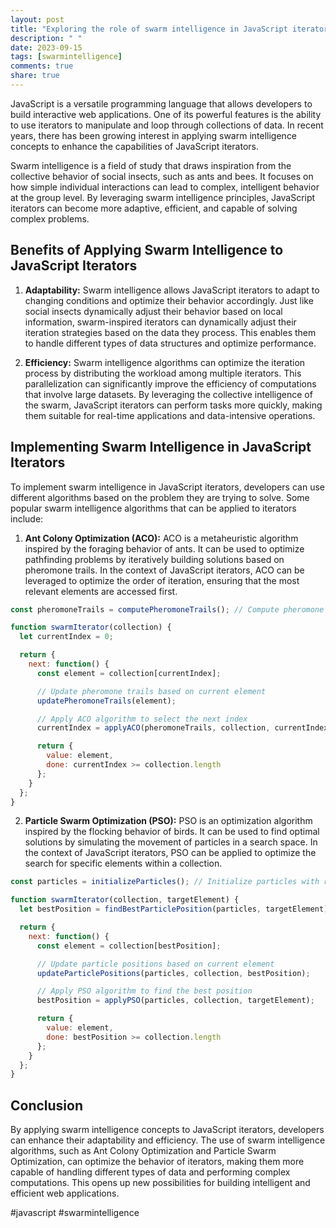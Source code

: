 ```yaml
---
layout: post
title: "Exploring the role of swarm intelligence in JavaScript iterators"
description: " "
date: 2023-09-15
tags: [swarmintelligence]
comments: true
share: true
---
```


JavaScript is a versatile programming language that allows developers to build interactive web applications. One of its powerful features is the ability to use iterators to manipulate and loop through collections of data. In recent years, there has been growing interest in applying swarm intelligence concepts to enhance the capabilities of JavaScript iterators.

Swarm intelligence is a field of study that draws inspiration from the collective behavior of social insects, such as ants and bees. It focuses on how simple individual interactions can lead to complex, intelligent behavior at the group level. By leveraging swarm intelligence principles, JavaScript iterators can become more adaptive, efficient, and capable of solving complex problems.

## Benefits of Applying Swarm Intelligence to JavaScript Iterators

1. **Adaptability:** Swarm intelligence allows JavaScript iterators to adapt to changing conditions and optimize their behavior accordingly. Just like social insects dynamically adjust their behavior based on local information, swarm-inspired iterators can dynamically adjust their iteration strategies based on the data they process. This enables them to handle different types of data structures and optimize performance.

2. **Efficiency:** Swarm intelligence algorithms can optimize the iteration process by distributing the workload among multiple iterators. This parallelization can significantly improve the efficiency of computations that involve large datasets. By leveraging the collective intelligence of the swarm, JavaScript iterators can perform tasks more quickly, making them suitable for real-time applications and data-intensive operations.

## Implementing Swarm Intelligence in JavaScript Iterators

To implement swarm intelligence in JavaScript iterators, developers can use different algorithms based on the problem they are trying to solve. Some popular swarm intelligence algorithms that can be applied to iterators include:

1. **Ant Colony Optimization (ACO):** ACO is a metaheuristic algorithm inspired by the foraging behavior of ants. It can be used to optimize pathfinding problems by iteratively building solutions based on pheromone trails. In the context of JavaScript iterators, ACO can be leveraged to optimize the order of iteration, ensuring that the most relevant elements are accessed first.

```javascript
const pheromoneTrails = computePheromoneTrails(); // Compute pheromone trails based on data

function swarmIterator(collection) {
  let currentIndex = 0;

  return {
    next: function() {
      const element = collection[currentIndex];

      // Update pheromone trails based on current element
      updatePheromoneTrails(element);

      // Apply ACO algorithm to select the next index
      currentIndex = applyACO(pheromoneTrails, collection, currentIndex);

      return {
        value: element,
        done: currentIndex >= collection.length
      };
    }
  };
}
```

2. **Particle Swarm Optimization (PSO):** PSO is an optimization algorithm inspired by the flocking behavior of birds. It can be used to find optimal solutions by simulating the movement of particles in a search space. In the context of JavaScript iterators, PSO can be applied to optimize the search for specific elements within a collection.

```javascript
const particles = initializeParticles(); // Initialize particles with random positions

function swarmIterator(collection, targetElement) {
  let bestPosition = findBestParticlePosition(particles, targetElement);

  return {
    next: function() {
      const element = collection[bestPosition];

      // Update particle positions based on current element
      updateParticlePositions(particles, collection, bestPosition);

      // Apply PSO algorithm to find the best position
      bestPosition = applyPSO(particles, collection, targetElement);

      return {
        value: element,
        done: bestPosition >= collection.length
      };
    }
  };
}
```

## Conclusion

By applying swarm intelligence concepts to JavaScript iterators, developers can enhance their adaptability and efficiency. The use of swarm intelligence algorithms, such as Ant Colony Optimization and Particle Swarm Optimization, can optimize the behavior of iterators, making them more capable of handling different types of data and performing complex computations. This opens up new possibilities for building intelligent and efficient web applications.

#javascript #swarmintelligence